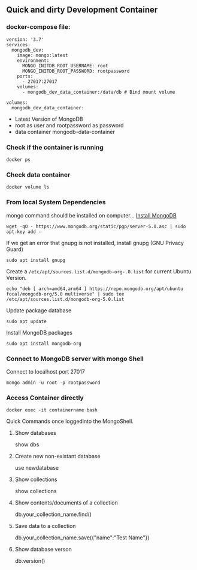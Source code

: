 ## Quick and dirty Development Container

### docker-compose file:

````
version: '3.7'
services:
  mongodb_dev:
    image: mongo:latest
    environment:
      MONGO_INITDB_ROOT_USERNAME: root
      MONGO_INITDB_ROOT_PASSWORD: rootpassword
    ports:
      - 27017:27017
    volumes:
      - mongodb_dev_data_container:/data/db # Bind mount volume

volumes:
  mongodb_dev_data_container:
````

- Latest Version of MongoDB
- root as user and rootpassword as password
- data container mongodb-data-container

### Check if the container is running
	docker ps

### Check data container
	docker volume ls

### From local System Dependencies
mongo command should be installed on computer...
[Install MongoDB](https://docs.mongodb.com/manual/tutorial/install-mongodb-on-ubuntu/)

	wget -qO - https://www.mongodb.org/static/pgp/server-5.0.asc | sudo apt-key add -

If we get an error that gnupg  is not installed, install gnupg (GNU Privacy Guard)

	sudo apt install gnupg

Create a `/etc/apt/sources.list.d/mongodb-org-.0.list` for current Ubuntu Version.

	echo "deb [ arch=amd64,arm64 ] https://repo.mongodb.org/apt/ubuntu focal/mongodb-org/5.0 multiverse" | sudo tee /etc/apt/sources.list.d/mongodb-org-5.0.list

Update package database

	sudo apt update

Install MongoDB packages

	sudo apt install mongodb-org


### Connect to MongoDB server with mongo Shell
Connect to localhost port 27017

	mongo admin -u root -p rootpassword

### Access Container directly

	docker exec -it containername bash

Quick Commands once loggedinto the MongoShell.
1. Show databases

	show dbs

2. Create new non-existant database

	use newdatabase

3. Show collections

	show collections

4. Show contents/documents of a collection

	db.your_collection_name.find()

5. Save data to a collection

	db.your_collection_name.save({"name":"Test Name"})

6. Show database verson

	db.version()


